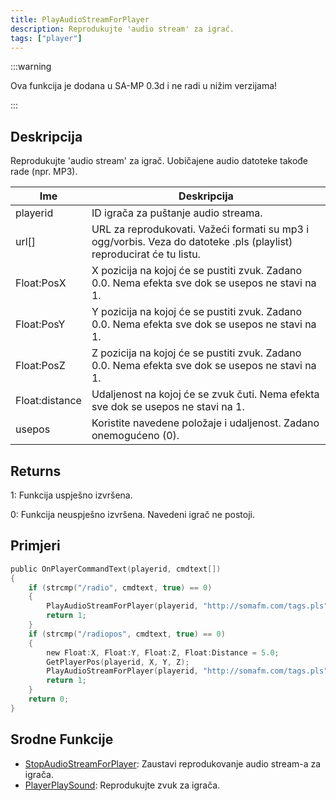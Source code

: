 ```yaml
---
title: PlayAudioStreamForPlayer
description: Reprodukujte 'audio stream' za igrač.
tags: ["player"]
---
```


:::warning

Ova funkcija je dodana u SA-MP 0.3d i ne radi u nižim verzijama!

:::

## Deskripcija

Reprodukujte 'audio stream' za igrač. Uobičajene audio datoteke takođe rade (npr. MP3).

| Ime            | Deskripcija                                                                                                          |
| -------------- | -------------------------------------------------------------------------------------------------------------------- |
| playerid       | ID igrača za puštanje audio streama.                                                                                 |
| url[]          | URL za reprodukovati. Važeći formati su mp3 i ogg/vorbis. Veza do datoteke .pls (playlist) reproducirat će tu listu. |
| Float:PosX     | X pozicija na kojoj će se pustiti zvuk. Zadano 0.0. Nema efekta sve dok se usepos ne stavi na 1.                     |
| Float:PosY     | Y pozicija na kojoj će se pustiti zvuk. Zadano 0.0. Nema efekta sve dok se usepos ne stavi na 1.                     |
| Float:PosZ     | Z pozicija na kojoj će se pustiti zvuk. Zadano 0.0. Nema efekta sve dok se usepos ne stavi na 1.                     |
| Float:distance | Udaljenost na kojoj će se zvuk čuti. Nema efekta sve dok se usepos ne stavi na 1.                                    |
| usepos         | Koristite navedene položaje i udaljenost. Zadano onemogućeno (0).                                                    |

## Returns

1: Funkcija uspješno izvršena.

0: Funkcija neuspješno izvršena. Navedeni igrač ne postoji.

## Primjeri

```c
public OnPlayerCommandText(playerid, cmdtext[])
{
    if (strcmp("/radio", cmdtext, true) == 0)
    {
        PlayAudioStreamForPlayer(playerid, "http://somafm.com/tags.pls");
        return 1;
    }
    if (strcmp("/radiopos", cmdtext, true) == 0)
    {
        new Float:X, Float:Y, Float:Z, Float:Distance = 5.0;
        GetPlayerPos(playerid, X, Y, Z);
        PlayAudioStreamForPlayer(playerid, "http://somafm.com/tags.pls", X, Y, Z, Distance, 1);
        return 1;
    }
    return 0;
}
```

## Srodne Funkcije

- [StopAudioStreamForPlayer](StopAudioStreamForPlayer): Zaustavi reprodukovanje audio stream-a za igrača.
- [PlayerPlaySound](PlayerPlaySound): Reprodukujte zvuk za igrača.
